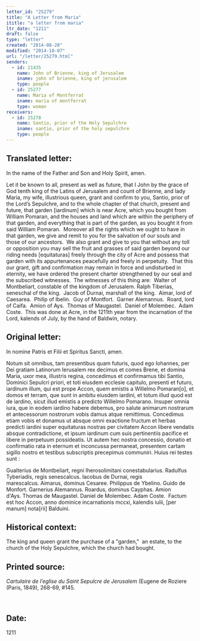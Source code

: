 ```yaml
---
letter_id: "25279"
title: "A Letter from Maria"
ititle: "a letter from maria"
ltr_date: "1211"
draft: false
type: "letter"
created: "2014-08-28"
modified: "2014-10-07"
url: "/letter/25279.html"
senders:
  - id: 21435
    name: John of Brienne, king of Jerusalem
    iname: john of brienne, king of jerusalem
    type: people
  - id: 25277
    name: Maria of Montferrat
    iname: maria of montferrat
    type: woman
receivers:
  - id: 25278
    name: Santio, prior of the Holy Sepulchre
    iname: santio, prior of the holy sepulchre
    type: people
---
```

<h2> Translated letter:</h2><p class="Bodytext31">In the name of the Father and Son and Holy Spirit, amen.</p><p class="Bodytext31">Let it be known to all, present as well as future, that I John by the grace of God tenth king of the Latins of Jerusalem and count of Brienne, and lady Maria, my wife, illustrious queen, grant and confirm to you, Santio, prior of the Lord’s Sepulchre, and to the whole chapter of that church, present and future, that garden [iardinum] which is near Acre, which you bought from William Pomaran, and the houses and land which are within the periphery of that garden, and everything that is part of the garden, as you bought it from said William Pomaran.&nbsp; Moreover all the rights which we ought to have in that garden, we give and remit to you for the salvation of our souls and those of our ancestors.&nbsp; We also grant and give to you that without any toll or opposition you may sell the fruit and grasses of said garden beyond our riding needs [equitaturas] freely through the city of Acre and possess that garden with its appurtenances peacefully and freely in perpetuity.&nbsp; That this our grant, gift and confirmation may remain in force and undisturbed in eternity, we have ordered the present charter strengthened by our seal and the subscribed witnesses.&nbsp; The witnesses of this thing are:&nbsp; Walter of Montbeliart, constable of the kingdom of Jerusalem. Ralph Tiberias, seneschal of the king.&nbsp; Jacob of Durnai, marshall of the king.&nbsp; Aimar, lord of Caesarea.&nbsp; Philip of Ibelin.&nbsp; Guy of Montfort.&nbsp; Garner Alemannus.&nbsp; Roard, lord of Caifa.&nbsp; Amion of Ays.&nbsp; Thomas of Maugastel.&nbsp; Daniel of Molembec.&nbsp; Adam Coste.&nbsp; This was done at Acre, in the 1211th year from the incarnation of the Lord, kalends of July, by the hand of Baldwin, notary.</p><h2 class="mt-4"> Original letter:</h2><p class="Bodytext31">In nomine Patris et Filii et Spiritus Sancti, amen.</p><p>Notum sit omnibus, tam presentibus quam futuris, quod ego Iohannes, per Dei gratiam Latinorum Ierusalem rex decimus et comes Brene, et domina Maria, uxor mea, illustris regina, concedimus et confirmamus tibi Santio, Dominici Sepulcri priori, et toti eiusdem ecclesie capitulo, presenti et futuro, iardinum illum, qui est prope Accon, quem emistis a Willelmo Pomaran[o], et domos et terram, que sunt in ambitu eius­dem iardini, et totum illud quod est de iardino, sicut illud emistis a predicto Willelmo Pomarano. Insuper omnia iura, que in eodem iar­dino habere debemus, pro salute animarum nostrarum et antecessorum nostrorum vobis damus atque remittimus. Concedimus etiam vobis et donamus ut absque omni exactione fructum et herbas predicti iardini super equitaturas nostras per civitatem Accon libere vendatis absque contradictione, et ipsum iardinum cum suis pertinentiis pacifice et libere in perpetuum possideatis. Ut autem hec nostra concessio, donatio et confirmatio rata in eternum et inconcussa permaneat, presentem cartam sigillo nostro et testibus subscriptis precepimus communiri. Huius rei testes sunt :</p><p class="Bodytext21">Gualterius de Montbeliart, regni Iherosolimitani conestabularius.&nbsp;Radulfus Tyberiadis, regis senescalcus.&nbsp;Iacobus de Durnai, regis marescalcus.&nbsp;Aimarus, dominus Cesaree.&nbsp;Philippus de Ybelino.&nbsp;Guido de Monfort.&nbsp;Garnerius Alemannus.&nbsp;Roardus, dominus Cayphas.&nbsp;Amion d'Ays.&nbsp;Thomas de Maugastel.&nbsp;Daniel de Molembec.&nbsp;Adam Coste. &nbsp;Factum est hoc Accon, anno dominice incarnationis mccxi, kalendis iulii, [per manum] nota[rii] Balduini.</p><h2 class="mt-4"> Historical context:</h2><p>The king and queen grant the purchase of a "garden," &nbsp;an estate, to the church of the Holy Sepulchre, which the church had bought.</p><h2 class="mt-4"> Printed source:</h2><p><i>Cartulaire de l’eglise du Saint Sepulcre de Jerusalem</i> (Eugene de Roziere (Paris, 1849), 268-69, #145.</p><p>&nbsp;</p><h2 class="mt-4"> Date:</h2>1211
